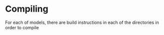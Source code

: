 # Compiling

For each of models, there are build instructions in each of the directories in order to compile
